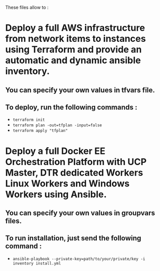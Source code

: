 These files allow to :

# Deploy a full AWS infrastructure from network items to instances using Terraform and provide an automatic and dynamic ansible inventory.

## You can specify your own values in tfvars file.
## To deploy, run the following commands :
- ```terraform init```
- ```terraform plan -out=tfplan -input=false```
- ```terraform apply "tfplan"```

# Deploy a full Docker EE Orchestration Platform with UCP Master, DTR dedicated Workers Linux Workers and Windows Workers using Ansible.

## You can specify your own values in groupvars files.
## To run installation, just send the following command :
- ```ansible-playbook --private-key=path/to/your/private/key -i inventory install.yml```
